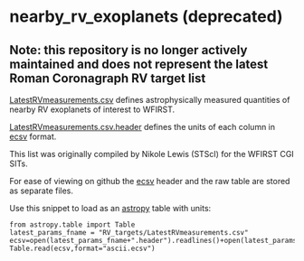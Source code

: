 # nearby_rv_exoplanets (deprecated)

## Note: this repository is no longer actively maintained and does not represent the latest Roman Coronagraph RV target list

[LatestRVmeasurements.csv](LatestRVmeasurements.csv)  defines astrophysically measured
quantities of nearby RV exoplanets of interest to WFIRST.

[LatestRVmeasurements.csv.header](LatestRVmeasurements.csv.header) defines the units of each column in [ecsv](https://github.com/astropy/astropy-APEs/blob/master/APE6.rst) format. 

This list was originally compiled by Nikole Lewis (STScI) for the
 WFIRST CGI SITs.
	
For ease of viewing on github the [ecsv](https://github.com/astropy/astropy-APEs/blob/master/APE6.rst) header and the raw table are
stored as separate files.

Use this snippet to load as an [astropy](http://www.astropy.org) table with units:

	from astropy.table import Table
	latest_params_fname = "RV_targets/LatestRVmeasurements.csv"
	ecsv=open(latest_params_fname+".header").readlines()+open(latest_params_fname).readlines()
	Table.read(ecsv,format="ascii.ecsv")

